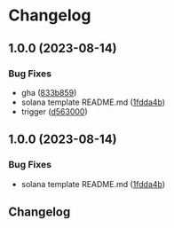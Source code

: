# Changelog

## 1.0.0 (2023-08-14)


### Bug Fixes

* gha ([833b859](https://github.com/switchboard-xyz/function-templates/commit/833b859cfd6f286098a5f5b964710523acd5e964))
* solana template README.md ([1fdda4b](https://github.com/switchboard-xyz/function-templates/commit/1fdda4b68f688353bb8d75d831daf18d21e81306))
* trigger ([d563000](https://github.com/switchboard-xyz/function-templates/commit/d5630005c52e2d0da30503513e4ab37aa50223cc))

## 1.0.0 (2023-08-14)


### Bug Fixes

* solana template README.md ([1fdda4b](https://github.com/switchboard-xyz/function-templates/commit/1fdda4b68f688353bb8d75d831daf18d21e81306))

## Changelog
